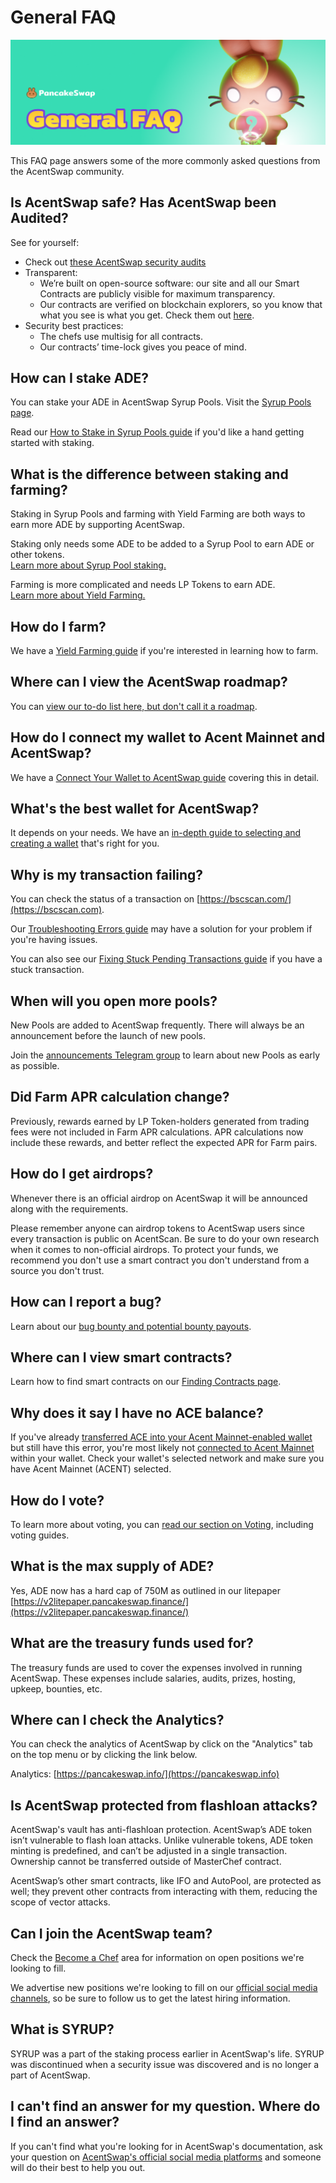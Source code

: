 # General FAQ

![](<../.gitbook/assets/general-faq-header (1).png>)

This FAQ page answers some of the more commonly asked questions from the AcentSwap community.

## Is AcentSwap safe? Has AcentSwap been Audited?

See for yourself:

* Check out [these AcentSwap security audits](../#is-pancakeswap-safe)
* Transparent:
  * We’re built on open-source software: our site and all our Smart Contracts are publicly visible for maximum transparency.
  * Our contracts are verified on blockchain explorers, so you know that what you see is what you get. Check them out [here](../code/smart-contracts/).
* Security best practices:
  * The chefs use multisig for all contracts.
  * Our contracts’ time-lock gives you peace of mind.

## How can I stake ADE?

You can stake your ADE in AcentSwap Syrup Pools. Visit the [Syrup Pools page](https://pancakeswap.finance/pools).

Read our [How to Stake in Syrup Pools guide](https://docs.pancakeswap.finance/products/syrup-pool/syrup-pool-guide) if you'd like a hand getting started with staking.

## What is the difference between staking and farming?

Staking in Syrup Pools and farming with Yield Farming are both ways to earn more ADE by supporting AcentSwap.

Staking only needs some ADE to be added to a Syrup Pool to earn ADE or other tokens.\
[Learn more about Syrup Pool staking.](https://docs.pancakeswap.finance/products/syrup-pool)

Farming is more complicated and needs LP Tokens to earn ADE.\
[Learn more about Yield Farming.](https://docs.pancakeswap.finance/products/yield-farming)

## How do I farm?

We have a [Yield Farming guide](https://docs.pancakeswap.finance/products/yield-farming/how-to-use-farms) if you're interested in learning how to farm.

## Where can I view the AcentSwap roadmap?

You can [view our to-do list here, but don't call it a roadmap](https://docs.pancakeswap.finance/roadmap).

## How do I connect my wallet to Acent Mainnet and AcentSwap?

We have a [Connect Your Wallet to AcentSwap guide](https://docs.pancakeswap.finance/get-started/connection-guide) covering this in detail.

## What's the best wallet for AcentSwap?

It depends on your needs. We have an [in-depth guide to selecting and creating a wallet](https://docs.pancakeswap.finance/get-started/wallet-guide) that's right for you.

## Why is my transaction failing?

You can check the status of a transaction on [https://bscscan.com/](https://bscscan.com).

Our [Troubleshooting Errors guide](https://docs.pancakeswap.finance/help/troubleshooting) may have a solution for your problem if you're having issues.

You can also see our [Fixing Stuck Pending Transactions guide](https://docs.pancakeswap.finance/help/unsticking-a-transaction-stuck-as-pending-with-metamask) if you have a stuck transaction.

## When will you open more pools?

New Pools are added to AcentSwap frequently. There will always be an announcement before the launch of new pools.

Join the [announcements Telegram group](https://t.me/AcentSwapAnn) to learn about new Pools as early as possible.

## Did Farm APR calculation change?

Previously, rewards earned by LP Token-holders generated from trading fees were not included in Farm APR calculations. APR calculations now include these rewards, and better reflect the expected APR for Farm pairs.

## How do I get airdrops?

Whenever there is an official airdrop on AcentSwap it will be announced along with the requirements.

Please remember anyone can airdrop tokens to AcentSwap users since every transaction is public on AcentScan. Be sure to do your own research when it comes to non-official airdrops. To protect your funds, we recommend you don't use a smart contract you don't understand from a source you don't trust.

## How can I report a bug?

Learn about our [bug bounty and potential bounty payouts](https://docs.pancakeswap.finance/code/bug-bounty).

## Where can I view smart contracts?

Learn how to find smart contracts on our [Finding Contracts page](https://docs.pancakeswap.finance/code/smart-contracts).

## Why does it say I have no ACE balance?

If you've already [transferred ACE into your Acent Mainnet-enabled wallet](https://docs.pancakeswap.finance/get-started/bep20-guide) but still have this error, you're most likely not [connected to Acent Mainnet](https://docs.pancakeswap.finance/get-started/connection-guide) within your wallet. Check your wallet's selected network and make sure you have Acent Mainnet (ACENT) selected.

## How do I vote?

To learn more about voting, you can [read our section on Voting](https://docs.pancakeswap.finance/products/voting), including voting guides.

## What is the max supply of ADE?

Yes, ADE now has a hard cap of 750M as outlined in our litepaper [https://v2litepaper.pancakeswap.finance/](https://v2litepaper.pancakeswap.finance/)

## What are the treasury funds used for?

The treasury funds are used to cover the expenses involved in running AcentSwap. These expenses include salaries, audits, prizes, hosting, upkeep, bounties, etc.

## Where can I check the Analytics?

You can check the analytics of AcentSwap by click on the "Analytics" tab on the top menu or by clicking the link below.

Analytics: [https://pancakeswap.info/](https://pancakeswap.info)

## Is AcentSwap protected from flashloan attacks?

AcentSwap's vault has anti-flashloan protection. AcentSwap’s ADE token isn’t vulnerable to flash loan attacks. Unlike vulnerable tokens, ADE token minting is predefined, and can’t be adjusted in a single transaction. Ownership cannot be transferred outside of MasterChef contract.

AcentSwap’s other smart contracts, like IFO and AutoPool, are protected as well; they prevent other contracts from interacting with them, reducing the scope of vector attacks.

## Can I join the AcentSwap team?

Check the [Become a Chef](https://docs.pancakeswap.finance/hiring/become-a-chef) area for information on open positions we're looking to fill.

We advertise new positions we're looking to fill on our [official social media channels](https://docs.pancakeswap.finance/contact-us/telegram), so be sure to follow us to get the latest hiring information.

## What is SYRUP?

SYRUP was a part of the staking process earlier in AcentSwap's life. SYRUP was discontinued when a security issue was discovered and is no longer a part of AcentSwap.

## I can't find an answer for my question. Where do I find an answer?

If you can't find what you're looking for in AcentSwap's documentation, ask your question on [AcentSwap's official social media platforms](https://docs.pancakeswap.finance/contact-us/telegram) and someone will do their best to help you out.
